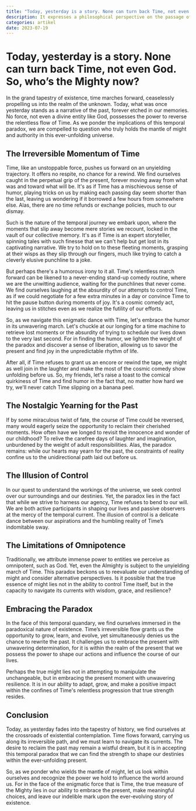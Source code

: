 ```yaml
---
title: "Today, yesterday is a story. None can turn back Time, not even God. So, who’s the Mighty now?"
description: It expresses a philosophical perspective on the passage of Time and the inability to alter it. While it is a subjective statement, it conveys the idea that once a day has passed and becomes part of the past, it can only be remembered as a story. It suggests that even a divine entity like God does not have the power to reverse or manipulate Time. The continuation, “So, who is the Mighty now?” is a question that follows the previous statement and introduces a sense of reflection and inquiry. It implies that if even God cannot alter Time, it challenges the perception of who holds ultimate power or authority.
categories: artikel
date: 2023-07-19
---
```

# Today, yesterday is a story. None can turn back Time, not even God. So, who’s the Mighty now?

In the grand tapestry of existence, time marches forward, ceaselessly propelling us into the realm of the unknown. Today, what was once yesterday stands as a narrative of the past, forever etched in our memories. No force, not even a divine entity like God, possesses the power to reverse the relentless flow of Time. As we ponder the implications of this temporal paradox, we are compelled to question who truly holds the mantle of might and authority in this ever-unfolding universe.

## The Irreversible Momentum of Time

Time, like an unstoppable force, pushes us forward on an unyielding trajectory. It offers no respite, no chance for a rewind. We find ourselves caught in the perpetual grip of the present, forever moving away from what was and toward what will be. It's as if Time has a mischievous sense of humor, playing tricks on us by making each passing day seem shorter than the last, leaving us wondering if it borrowed a few hours from somewhere else. Alas, there are no time refunds or exchange policies, much to our dismay.

Such is the nature of the temporal journey we embark upon, where the moments that slip away become mere stories we recount, locked in the vault of our collective memory. It's as if Time is an expert storyteller, spinning tales with such finesse that we can't help but get lost in its captivating narrative. We try to hold on to these fleeting moments, grasping at their wisps as they slip through our fingers, much like trying to catch a cleverly elusive punchline to a joke.

But perhaps there's a humorous irony to it all. Time's relentless march forward can be likened to a never-ending stand-up comedy routine, where we are the unwitting audience, waiting for the punchlines that never come. We find ourselves laughing at the absurdity of our attempts to control Time, as if we could negotiate for a few extra minutes in a day or convince Time to hit the pause button during moments of joy. It's a cosmic comedy act, leaving us in stitches even as we realize the futility of our efforts.

So, as we navigate this enigmatic dance with Time, let's embrace the humor in its unwavering march. Let's chuckle at our longing for a time machine to retrieve lost moments or the absurdity of trying to schedule our lives down to the very last second. For in finding the humor, we lighten the weight of the paradox and discover a sense of liberation, allowing us to savor the present and find joy in the unpredictable rhythm of life.

After all, if Time refuses to grant us an encore or rewind the tape, we might as well join in the laughter and make the most of the cosmic comedy show unfolding before us. So, my friends, let's raise a toast to the comical quirkiness of Time and find humor in the fact that, no matter how hard we try, we'll never catch Time slipping on a banana peel.

## The Nostalgic Yearning for the Past

If by some miraculous twist of fate, the course of Time could be reversed, many would eagerly seize the opportunity to reclaim their cherished moments. How often have we longed to revisit the innocence and wonder of our childhood? To relive the carefree days of laughter and imagination, unburdened by the weight of adult responsibilities. Alas, the paradox remains: while our hearts may yearn for the past, the constraints of reality confine us to the unidirectional path laid out before us.

## The Illusion of Control

In our quest to understand the workings of the universe, we seek control over our surroundings and our destinies. Yet, the paradox lies in the fact that while we strive to harness our agency, Time refuses to bend to our will. We are both active participants in shaping our lives and passive observers at the mercy of the temporal current. The illusion of control is a delicate dance between our aspirations and the humbling reality of Time’s indomitable sway.

## The Limitations of Omnipotence

Traditionally, we attribute immense power to entities we perceive as omnipotent, such as God. Yet, even the Almighty is subject to the unyielding march of Time. This paradox beckons us to reevaluate our understanding of might and consider alternative perspectives. Is it possible that the true essence of might lies not in the ability to control Time itself, but in the capacity to navigate its currents with wisdom, grace, and resilience?

## Embracing the Paradox

In the face of this temporal quandary, we find ourselves immersed in the paradoxical nature of existence. Time’s irreversible flow grants us the opportunity to grow, learn, and evolve, yet simultaneously denies us the chance to rewrite the past. It challenges us to embrace the present with unwavering determination, for it is within the realm of the present that we possess the power to shape our actions and influence the course of our lives.

Perhaps the true might lies not in attempting to manipulate the unchangeable, but in embracing the present moment with unwavering resilience. It is in our ability to adapt, grow, and make a positive impact within the confines of Time's relentless progression that true strength resides.

## Conclusion

Today, as yesterday fades into the tapestry of history, we find ourselves at the crossroads of existential contemplation. Time flows forward, carrying us along its irreversible path, and we must learn to navigate its currents. The desire to reclaim the past may remain a wistful dream, but it is in accepting this temporal paradox that we can find the strength to shape our destinies within the ever-unfolding present.

So, as we ponder who wields the mantle of might, let us look within ourselves and recognize the power we hold to influence the world around us. For in the face of the enigmatic force that is Time, the true measure of the Mighty lies in our ability to embrace the present, make meaningful choices, and leave our indelible mark upon the ever-evolving story of existence.
